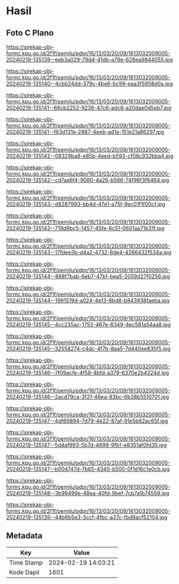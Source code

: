 # Hasil

## Foto C Plano

https://sirekap-obj-formc.kpu.go.id/2f1f/pemilu/pdpr/16/13/03/20/09/1613032009005-20240219-135139--eeb3a029-79d4-41db-a79e-628ea9844055.jpg

https://sirekap-obj-formc.kpu.go.id/2f1f/pemilu/pdpr/16/13/03/20/09/1613032009005-20240219-135140--4cbb24dd-379c-4be6-bc99-eaa3f5958d0a.jpg

https://sirekap-obj-formc.kpu.go.id/2f1f/pemilu/pdpr/16/13/03/20/09/1613032009005-20240219-135141--66cb2252-9236-47c6-adc8-a20dae0d5eb7.jpg

https://sirekap-obj-formc.kpu.go.id/2f1f/pemilu/pdpr/16/13/03/20/09/1613032009005-20240219-135141--f63d131e-2887-4eeb-ad1a-151e21a86297.jpg

https://sirekap-obj-formc.kpu.go.id/2f1f/pemilu/pdpr/16/13/03/20/09/1613032009005-20240219-135142--08329ba8-e85b-4eed-b593-cf08c932bba4.jpg

https://sirekap-obj-formc.kpu.go.id/2f1f/pemilu/pdpr/16/13/03/20/09/1613032009005-20240219-135142--cd7aa6f4-9080-4a26-b566-74f96f3f6464.jpg

https://sirekap-obj-formc.kpu.go.id/2f1f/pemilu/pdpr/16/13/03/20/09/1613032009005-20240219-135143--d8287993-bb4d-47e1-a75f-9ec01f1f00cf.jpg

https://sirekap-obj-formc.kpu.go.id/2f1f/pemilu/pdpr/16/13/03/20/09/1613032009005-20240219-135143--719d9bc5-1457-45fe-8c51-0601aa71b31f.jpg

https://sirekap-obj-formc.kpu.go.id/2f1f/pemilu/pdpr/16/13/03/20/09/1613032009005-20240219-135143--17fdee3b-d4a2-4732-8de4-4266432f534a.jpg

https://sirekap-obj-formc.kpu.go.id/2f1f/pemilu/pdpr/16/13/03/20/09/1613032009005-20240219-135144--888f7bab-6eb7-47b1-bea5-2059d27f0256.jpg

https://sirekap-obj-formc.kpu.go.id/2f1f/pemilu/pdpr/16/13/03/20/09/1613032009005-20240219-135144--1991519d-a024-4e13-8bd8-b843938faeba.jpg

https://sirekap-obj-formc.kpu.go.id/2f1f/pemilu/pdpr/16/13/03/20/09/1613032009005-20240219-135145--4cc235ac-1753-467e-8349-4ec581a54aa8.jpg

https://sirekap-obj-formc.kpu.go.id/2f1f/pemilu/pdpr/16/13/03/20/09/1613032009005-20240219-135145--32558274-c4dc-4f7b-8aa5-7d440ee835f5.jpg

https://sirekap-obj-formc.kpu.go.id/2f1f/pemilu/pdpr/16/13/03/20/09/1613032009005-20240219-135146--7f09acfe-4f58-4bfd-a379-6370e2b4324d.jpg

https://sirekap-obj-formc.kpu.go.id/2f1f/pemilu/pdpr/16/13/03/20/09/1613032009005-20240219-135146--2acd79ca-3f21-46ea-83bc-6b38b5510701.jpg

https://sirekap-obj-formc.kpu.go.id/2f1f/pemilu/pdpr/16/13/03/20/09/1613032009005-20240219-135147--4df69894-7d79-4e22-87af-91e5b62ac65f.jpg

https://sirekap-obj-formc.kpu.go.id/2f1f/pemilu/pdpr/16/13/03/20/09/1613032009005-20240219-135147--5d4af993-5b7d-4699-9fb1-e8351af0fd35.jpg

https://sirekap-obj-formc.kpu.go.id/2f1f/pemilu/pdpr/16/13/03/20/09/1613032009005-20240219-135147--b00d747d-7b65-4340-b500-0f1d16c1e0cb.jpg

https://sirekap-obj-formc.kpu.go.id/2f1f/pemilu/pdpr/16/13/03/20/09/1613032009005-20240219-135148--3b99499e-48ea-40fd-9bef-7cb7a1b74559.jpg

https://sirekap-obj-formc.kpu.go.id/2f1f/pemilu/pdpr/16/13/03/20/09/1613032009005-20240219-135139--44b6b5e3-3ccf-4fbc-a37c-fbd9acf52104.jpg


## Metadata

| Key        | Value               |
| ---------- | ------------------- |
| Time Stamp | 2024-02-19 14:03:21 |
| Kode Dapil | 1601                |



